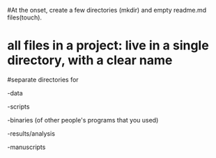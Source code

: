 #At the onset, create a few directories (mkdir) and empty readme.md files(touch).

# all files in a project: live in a single directory, with a clear name

#separate directories for 

-data

-scripts

-binaries (of other people's programs that you used)

-results/analysis

-manuscripts
